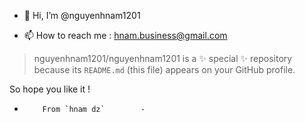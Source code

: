 - 👋 Hi, I’m @nguyenhnam1201

- 📫 How to reach me : hnam.business@gmail.com

> nguyenhnam1201/nguyenhnam1201 is a ✨ special ✨ repository because its `README.md` (this file) appears on your GitHub profile.

 So hope you like it !

-         From `hnam dz`        -

